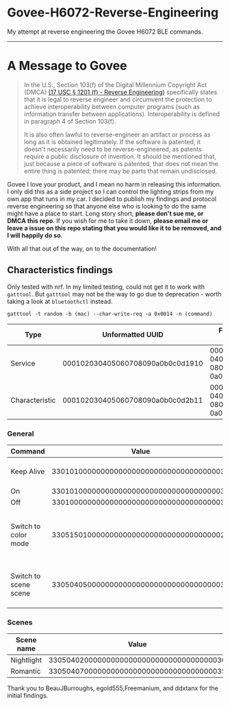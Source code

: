 # Govee-H6072-Reverse-Engineering
My attempt at reverse engineering the Govee H6072 BLE commands.

------
# A Message to Govee

>In the U.S., Section 103(f) of the Digital Millennium Copyright Act (DMCA) [(17 USC § 1201 (f) - Reverse Engineering)](https://www.law.cornell.edu/uscode/text/17/1201) specifically states that it is legal to reverse engineer and circumvent the protection to achieve interoperability between computer programs (such as information transfer between applications). Interoperability is defined in paragraph 4 of Section 103(f).
>
>It is also often lawful to reverse-engineer an artifact or process as long as it is obtained legitimately. If the software is patented, it doesn't necessarily need to be reverse-engineered, as patents require a public disclosure of invention. It should be mentioned that, just because a piece of software is patented, that does not mean the entire thing is patented; there may be parts that remain undisclosed.


Govee I love your product, and I mean no harm in releasing this information. I only did this as a side project so I can control the lighting strips from my own app that runs in my car. I decided to publish my findings and protocol reverse engineering so that anyone else who is looking to do the same might have a place to start. Long story short, __please don't sue me, or DMCA this repo__. If you wish for me to take it down, __please email me or leave a issue on this repo stating that you would like it to be removed, and I will happily do so__.

With all that out of the way, on to the documentation!

## Characteristics findings 

Only tested with nrf. In my limited testing, could not get it to work with `gatttool`. But `gatttool` may not be the way to go due to deprecation - worth taking a look at `bluetoothctl` instead.

`gatttool -t random -b (mac) --char-write-req -a 0x0014 -n (command)`


| Type           | Unformatted UUID                 | Formatted UUID                       |
|----------------|----------------------------------|--------------------------------------|
| Service        | 000102030405060708090a0b0c0d1910 | 00010203-0405-0607-0809-0a0b0c0d1910 |
| Characteristic | 000102030405060708090a0b0c0d2b11 | 00010203-0405-0607-0809-0a0b0c0d2b11 |



### General 
| Command         | Value                                    | Notes
|-----------------|------------------------------------------|---------------------------|
| Keep Alive              | 3301010000000000000000000000000000000033 | Send every second.         |
| On              | 3301010000000000000000000000000000000033 |                           |
| Off             | 3301000000000000000000000000000000000032 |                           |
| Switch to color mode | 3305150100000000000000000000000000000022 | TODO: test out switching colors w/ and w/o gradients. |
| Switch to scene scene | 3305040500000000000000000000000000000037 | Switches to last scene set by user via app. |


### Scenes
| Scene name         | Value                                    
|-----------------|------------------------------------------|
| Nightlight | 3305040200000000000000000000000000000030 |
| Romantic | 3305040700000000000000000000000000000035 |

Thank you to BeauJBurroughs, egold555,Freemanium, and ddxtanx for the initial findings.
